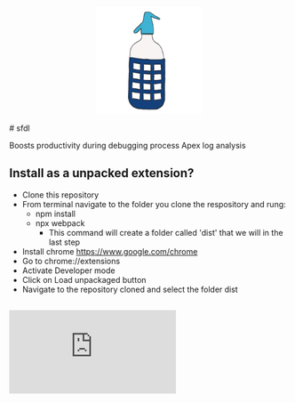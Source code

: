<p align="center">  
	<img width="192" height="192" src="src/resources/sfdl.png">  
</p>
# sfdl

Boosts productivity during debugging process Apex log analysis

## Install as a unpacked extension?

- Clone this repository
- From terminal navigate to the folder you clone the respository and rung:
	- npm install
	- npx webpack
		- This command will create a folder called 'dist' that we will in the last step
- Install chrome https://www.google.com/chrome
- Go to chrome://extensions
- Activate Developer mode
- Click on Load unpackaged button
- Navigate to the repository cloned and select the folder dist

## ![Built using lwc oss](https://developer.salesforce.com/docs/platform/lwc/guide/get-started-oss.html)